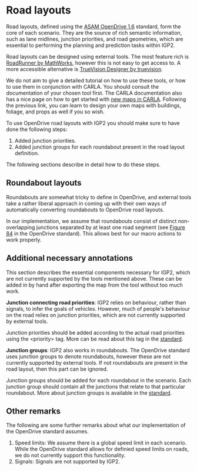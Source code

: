 # Road layouts

Road layouts, defined using the [ASAM OpenDrive 1.6](https://www.asam.net/standards/detail/opendrive/) standard, form the core of each scenario.
They are the source of rich semantic information, such as lane midlines, junction priorities, and road geometries, which are essential to performing the planning and prediction tasks within IGP2.

Road layouts can be designed using external tools.
The most feature rich is [RoadRunner by MathWorks](https://uk.mathworks.com/products/roadrunner.html?requestedDomain=), however this is not easy to get access to.
A more accessible alternative is [TrueVision Designer by truevision](https://www.truevision.ai/designer).

We do not aim to give a detailed tutorial on how to use these tools, or how to use them in conjunction with CARLA. 
You should consult the documentation of your chosen tool first.
The CARLA documentation also has a nice page on how to get started with [new maps in CARLA](https://carla.readthedocs.io/en/latest/tuto_content_authoring_maps/).
Following the previous link, you can learn to design your own maps with buildings, foliage, and props as well if you so wish.

To use OpenDrive road layouts with IGP2 you should make sure to have done the following steps:
1. Added junction priorities.
2. Added junction groups for each roundabout present in the road layout definition.

The following sections describe in detail how to do these steps.

## Roundabout layouts

Roundabouts are somewhat tricky to define in OpenDrive, and external tools take a rather liberal approach in coming up with their own ways of automatically converting roundabouts to OpenDrive road layouts.

In our implementation, we assume that roundabouts consist of distinct non-overlapping junctions separated by at least one road segment (see [Figure 84](https://www.asam.net/index.php?eID=dumpFile&t=f&f=4422&token=e590561f3c39aa2260e5442e29e93f6693d1cccd#fig-7046a7a4-6998-4cee-a8f6-02af371b9b23) in the OpenDrive standard).
This allows best for our macro actions to work properly.


## Additional necessary annotations

This section describes the essential components necessary for IGP2, which are not currently supported by the tools mentioned above. 
These can be added in by hand after exporting the map from the tool without too much work.

**Junction connecting road priorities**: IGP2 relies on behaviour, rather than signals, to infer the goals of vehicles. However, much of people's behaviour on the road relies on junction priorities, which are not currently supported by external tools. 

Junction priorities should be added according to the actual road priorities using the &lt;priority&gt; tag. More can be read about this tag in the [standard](https://www.asam.net/index.php?eID=dumpFile&t=f&f=4422&token=e590561f3c39aa2260e5442e29e93f6693d1cccd#sec-f60730d7-4192-440e-a6ba-8082288a1115).

**Junction groups**: IGP2 also works in roundabouts. The OpenDrive standard uses junction groups to denote roundabouts, however these are not currently supported by external tools.  If not roundabouts are present in the road layout, then this part can be ignored.

Junction groups should be added for each roundabout in the scenario. Each junction group should contain all the junctions that relate to that particular roundabout. 
More about junction groups is available in the [standard](https://www.asam.net/index.php?eID=dumpFile&t=f&f=4422&token=e590561f3c39aa2260e5442e29e93f6693d1cccd#top-99e6f0a6-ad6b-4c5e-bace-622208adfc2f).

## Other remarks

The following are some further remarks about what our implementation of the OpenDrive standard assumes.

1. Speed limits: We assume there is a global speed limit in each scenario. While the OpenDrive standard allows for definied speed limits on roads, we do not currently support this functionality.
2. Signals: Signals are not supported by IGP2.